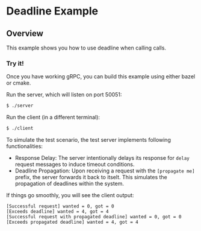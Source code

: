 # Deadline Example

## Overview

This example shows you how to use deadline when calling calls.

### Try it!

Once you have working gRPC, you can build this example using either bazel or cmake.

Run the server, which will listen on port 50051:

```sh
$ ./server
```

Run the client (in a different terminal):

```sh
$ ./client
```

To simulate the test scenario, the test server implements following functionalities:
- Response Delay: The server intentionally delays its response for `delay` request messages to induce timeout conditions.
- Deadline Propagation: Upon receiving a request with the `[propagate me]` prefix, the server forwards it back to itselt.
  This simulates the propagation of deadlines within the system.

If things go smoothly, you will see the client output:

```
[Successful request] wanted = 0, got = 0
[Exceeds deadline] wanted = 4, got = 4
[Successful request with propagated deadline] wanted = 0, got = 0
[Exceeds propagated deadline] wanted = 4, got = 4
```
